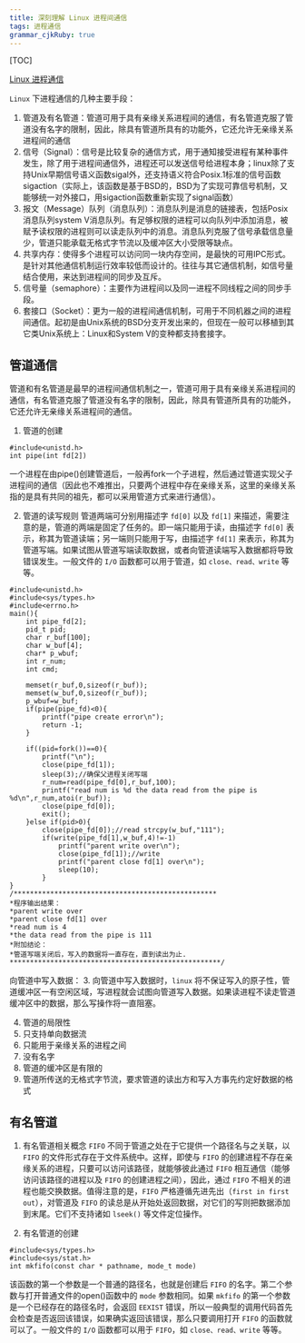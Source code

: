 ```yaml
---
title: 深刻理解 Linux 进程间通信 
tags: 进程通信
grammar_cjkRuby: true
---
```



[TOC]


[Linux 进程通信][1]

`Linux` 下进程通信的几种主要手段：

 1. 管道及有名管道：管道可用于具有亲缘关系进程间的通信，有名管道克服了管道没有名字的限制，因此，除具有管道所具有的功能外，它还允许无亲缘关系进程间的通信
 2. 信号（Signal）：信号是比较复杂的通信方式，用于通知接受进程有某种事件发生，除了用于进程间通信外，进程还可以发送信号给进程本身；linux除了支持Unix早期信号语义函数sigal外，还支持语义符合Posix.1标准的信号函数sigaction（实际上，该函数是基于BSD的，BSD为了实现可靠信号机制，又能够统一对外接口，用sigaction函数重新实现了signal函数）
 3. 报文（Message）队列（消息队列）：消息队列是消息的链接表，包括Posix消息队列system V消息队列。有足够权限的进程可以向队列中添加消息，被赋予读权限的进程则可以读走队列中的消息。消息队列克服了信号承载信息量少，管道只能承载无格式字节流以及缓冲区大小受限等缺点。
 4. 共享内存：使得多个进程可以访问同一块内存空间，是最快的可用IPC形式。是针对其他通信机制运行效率较低而设计的。往往与其它通信机制，如信号量结合使用，来达到进程间的同步及互斥。
 5. 信号量（semaphore）：主要作为进程间以及同一进程不同线程之间的同步手段。
 6. 套接口（Socket）：更为一般的进程间通信机制，可用于不同机器之间的进程间通信。起初是由Unix系统的BSD分支开发出来的，但现在一般可以移植到其它类Unix系统上：Linux和System V的变种都支持套接字。


##  管道通信
管道和有名管道是最早的进程间通信机制之一，管道可用于具有亲缘关系进程间的通信，有名管道克服了管道没有名字的限制，因此，除具有管道所具有的功能外，它还允许无亲缘关系进程间的通信。

 1. 管道的创建
```cpp?linenums
#include<unistd.h>
int pipe(int fd[2])
```
一个进程在由pipe()创建管道后，一般再fork一个子进程，然后通过管道实现父子进程间的通信（因此也不难推出，只要两个进程中存在亲缘关系，这里的亲缘关系指的是具有共同的祖先，都可以采用管道方式来进行通信）。

 2. 管道的读写规则
 管道两端可分别用描述字 `fd[0]` 以及 `fd[1]` 来描述，需要注意的是，管道的两端是固定了任务的。即一端只能用于读，由描述字 `fd[0]` 表示，称其为管道读端；另一端则只能用于写，由描述字 `fd[1]` 来表示，称其为管道写端。如果试图从管道写端读取数据，或者向管道读端写入数据都将导致错误发生。一般文件的 `I/O` 函数都可以用于管道，如 `close、read、write` 等等。
 
```cs?linenums
#include<unistd.h>
#include<sys/types.h>
#include<errno.h>
main(){
    int pipe_fd[2];
    pid_t pid;
    char r_buf[100];
    char w_buf[4];
    char* p_wbuf;
    int r_num;
    int cmd;
    
    memset(r_buf,0,sizeof(r_buf));
    memset(w_buf,0,sizeof(r_buf));
    p_wbuf=w_buf;
    if(pipe(pipe_fd)<0){
        printf("pipe create error\n");
        return -1;
    }
    
    if((pid=fork())==0){
        printf("\n");
        close(pipe_fd[1]);
        sleep(3);//确保父进程关闭写端
        r_num=read(pipe_fd[0],r_buf,100);
        printf("read num is %d the data read from the pipe is %d\n",r_num,atoi(r_buf));
        close(pipe_fd[0]);
        exit();
    }else if(pid>0){
        close(pipe_fd[0]);//read strcpy(w_buf,"111");
        if(write(pipe_fd[1],w_buf,4)!=-1)
            printf("parent write over\n");
            close(pipe_fd[1]);//write
            printf("parent close fd[1] over\n");
            sleep(10);
        }
}
/**************************************************
*程序输出结果：
*parent write over
*parent close fd[1] over 
*read num is 4
*the data read from the pipe is 111
*附加结论：
*管道写端关闭后，写入的数据将一直存在，直到读出为止.
****************************************************/
```
向管道中写入数据：
 3. 向管道中写入数据时，`linux` 将不保证写入的原子性，管道缓冲区一有空闲区域，写进程就会试图向管道写入数据。如果读进程不读走管道缓冲区中的数据，那么写操作将一直阻塞。

 4. 管道的局限性
 5. 只支持单向数据流
 6. 只能用于亲缘关系的进程之间
 7. 没有名字
 8. 管道的缓冲区是有限的
 9. 管道所传送的无格式字节流，要求管道的读出方和写入方事先约定好数据的格式
 
 ##  有名管道
 
 1. 有名管道相关概念
`FIFO` 不同于管道之处在于它提供一个路径名与之关联，以 `FIFO` 的文件形式存在于文件系统中。这样，即使与 `FIFO` 的创建进程不存在亲缘关系的进程，只要可以访问该路径，就能够彼此通过 `FIFO` 相互通信（能够访问该路径的进程以及 `FIFO` 的创建进程之间），因此，通过 `FIFO` 不相关的进程也能交换数据。值得注意的是，`FIFO` 严格遵循先进先出（`first in first out`），对管道及 `FIFO` 的读总是从开始处返回数据，对它们的写则把数据添加到末尾。它们不支持诸如 `lseek()` 等文件定位操作。

 2. 有名管道的创建
```c?linenums
#include<sys/types.h>
#include<sys/stat.h>
int mkfifo(const char * pathname, mode_t mode)
```
该函数的第一个参数是一个普通的路径名，也就是创建后 `FIFO` 的名字。第二个参数与打开普通文件的open()函数中的 `mode` 参数相同。如果 `mkfifo` 的第一个参数是一个已经存在的路径名时，会返回 `EEXIST` 错误，所以一般典型的调用代码首先会检查是否返回该错误，如果确实返回该错误，那么只要调用打开 `FIFO` 的函数就可以了。一般文件的 `I/O` 函数都可以用于 `FIFO`，如 `close、read、write` 等等。
 
 
 
 
 
 
 
 
 
 
 
 
 
 
 
 
 
 
 
 
 
 
 
 
 
 
 
 
 
 

  [1]: http://wenku.baidu.com/link?url=ycw82cnizi12EXDNn3RuTqyIcWThmOmGrwILEkjOcZJgWr9Us5wqB5nlXr6kpQAR10Hb9X2xTBMuSd1f8G_pS_U5FErQDffR0IxXHOVZvlG